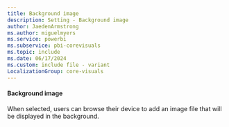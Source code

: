 ```yaml
---
title: Background image
description: Setting - Background image
author: JaedenArmstrong
ms.author: miguelmyers
ms.service: powerbi
ms.subservice: pbi-corevisuals
ms.topic: include
ms.date: 06/17/2024
ms.custom: include file - variant
LocalizationGroup: core-visuals
---
```

#### Background image

When selected, users can browse their device to add an image file that will be displayed in the background.
